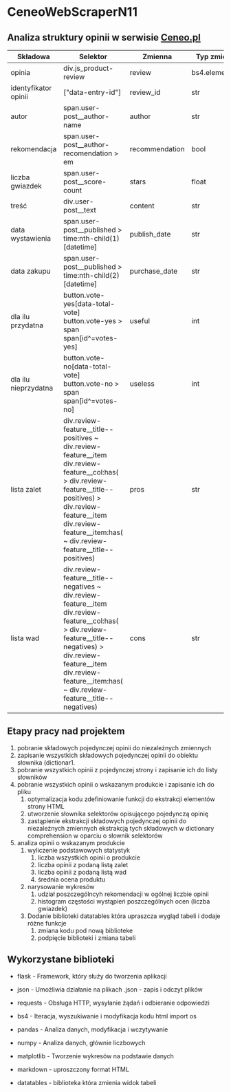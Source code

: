 # CeneoWebScraperN11

## Analiza struktury opinii w serwisie [Ceneo.pl](https://www.ceneo.pl/)

|Składowa|Selektor|Zmienna|Typ zmiennej|
|--------|--------|-------|------------|
|opinia|div.js_product-review|review|bs4.element.Tag|
|identyfikator opinii|\["data-entry-id"\]|review_id|str|
|autor|span.user-post__author-name|author|str|
|rekomendacja|span.user-post__author-recomendation > em|recommendation|bool|
|liczba gwiazdek|span.user-post__score-count|stars|float|
|treść|div.user-post__text|content|str|
|data wystawienia|span.user-post__published > time:nth-child(1)\[datetime\]|publish_date|str|
|data zakupu|span.user-post__published > time:nth-child(2)\[datetime\]|purchase_date|str|
|dla ilu przydatna|button.vote-yes\[data-total-vote\]<br>button.vote-yes > span<br>span\[id^=votes-yes\]|useful|int|
|dla ilu nieprzydatna|button.vote-no\[data-total-vote\]<br>button.vote-no > span<br>span\[id^=votes-no\]|useless|int|
|lista zalet|div.review-feature__title--positives ~ div.review-feature__item <br>div.review-feature__col:has( > div.review-feature__title--positives) > div.review-feature__item<br>div.review-feature__item:has( ~ div.review-feature__title--positives)|pros|str|
|lista wad|div.review-feature__title--negatives ~ div.review-feature__item <br>div.review-feature__col:has( > div.review-feature__title--negatives) > div.review-feature__item<br>div.review-feature__item:has( ~ div.review-feature__title--negatives)|cons|str|

## Etapy pracy nad projektem
1. pobranie składowych pojedynczej opinii do niezależnych zmiennych
2. zapisanie wszystkich składowych pojedynczej opinii do obiektu słownika (dictionar1.
3. pobranie wszystkich opinii z pojedynczej strony i zapisanie ich do listy słowników
4. pobranie wszystkich opinii o wskazanym produkcie i zapisanie ich do pliku
   1. optymalizacja kodu
   zdefiniowanie funkcji do ekstrakcji elementów strony HTML
   2. utworzenie słownika selektorów opisującego pojedynczą opinię
   3. zastąpienie ekstrakcji składowych pojedynczej opinii do niezależnych zmiennych ekstrakcją tych składowych w dictionary comprehension w oparciu o słownik selektorów
5. analiza opinii o wskazanym produkcie
   1. wyliczenie podstawowych statystyk
        1. liczba wszystkich opinii o produkcie
        2. liczba opinii z podaną listą zalet
        3. liczba opinii z podaną listą wad
        4. średnia ocena produktu
   2. narysowanie wykresów
      1. udział poszczególncyh rekomendacji w ogólnej liczbie opinii
      2. histogram częstości wystąpień poszczególnych ocen (liczba gwiazdek)
	3. Dodanie biblioteki datatables która upraszcza wygląd tabeli i dodaje różne funkcje
		1. zmiana kodu pod nową biblioteke
		2. podpięcie biblioteki i zmiana tabeli

## Wykorzystane biblioteki

- flask - Framework, który służy do tworzenia aplikacji
- json - Umożliwia działanie na plikach .json - zapis i odczyt plików
- requests - Obsługa HTTP, wysyłanie żądań i odbieranie odpowiedzi
- bs4 - Iteracja, wyszukiwanie i modyfikacja kodu html
  import os
- pandas - Analiza danych, modyfikacja i wczytywanie
- numpy - Analiza danych, głównie liczbowych
- matplotlib - Tworzenie wykresów na podstawie danych
- markdown - uproszczony format HTML

- datatables - biblioteka która zmienia widok tabeli
